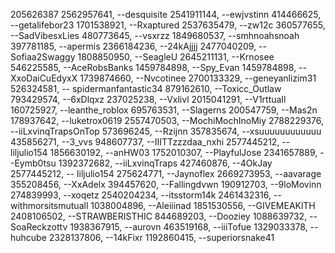 205626387
2562957641, --desquisite
2541911144, --ewjvstinn
414466625, --getalifebor23
1701538921, --Rxaptured
2537635479, --zw12c
360577655, --SadVibesxLies
480773645, --vsxrzz 
1849680537, --smhnoahsnoah
397781185, --apermis
2366184236, --24kAjjjj
2477040209, --Sofiaa2Swaggy 
1808850950, --SeagleU
2645211131, --Krnosee
546225585, --AceRobsBanks
1459784898, --Spy_Evan
1459784898, --XxoDaiCuEdyxX
1739874660, --Nvcotinee
2700133329, --geneyanlizim31
526324581, -- spidermanfantastic34
879162610, --Toxicc_Outlaw
793429574, --6xDlqxz
237025238, --Vxlivl
2015041291, --V1rttuaIl
160725927, --leanthe_roblox
695763531, --Slagerns
200547759, --Mas2n
178937642, --luketrox0619
2557470503, --MochiMochInoMiy
2788229376, --iiLxvinqTrapsOnTop
573696245, --Rzijnn
357835674, --xsuuuuuuuuuuuu
435856271, --3_vvs
948607737, --IIITTzzzdaa_nxhi
2577445212, --liljulio154
1856630192, --anHW03
1752010307, --PlayfulJose
2341657889, --Eymb0tsu
1392372682, --iiLxvinqTraps
427460876, --4OkJay
2577445212, -- liljulio154
275624771, --Jaynoflex
2669273953, --aavarage
355208456, --XxAdelx
394457620, --Fallingdvwn
190912703, --9loMovinn 
274839993, --xoqetz
2540204234, --itsstorm14k
2461432316, --withmorsitsmutuall
1038004896, --Aleiiinad
1851530556, --GIVEMEAKlTH
2408106502, --STRAWBERISTHIC
844689203, --Dooziey
1088639732, -- SoaReckzottv
1938367915, --aurovn
463519168, --iiiTofue
1329033378, --huhcube
2328137806, --14kFixr 
1192860415, --superiorsnake41
